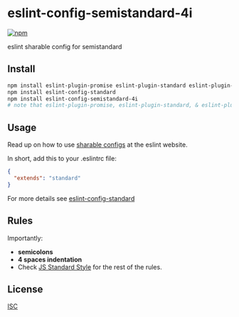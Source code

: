 # eslint-config-semistandard-4i

[![npm][npm-image]][npm-url]

[npm-image]: https://img.shields.io/npm/v/eslint-config-semistandard-4i.svg?style=flat-square
[npm-url]: https://www.npmjs.com/package/eslint-config-semistandard-4i

eslint sharable config for semistandard

## Install

```bash
npm install eslint-plugin-promise eslint-plugin-standard eslint-plugin-react
npm install eslint-config-standard
npm install eslint-config-semistandard-4i
# note that eslint-plugin-promise, eslint-plugin-standard, & eslint-plugin-react are required peer dependencies
```

## Usage

Read up on how to use [sharable configs](http://eslint.org/docs/developer-guide/shareable-configs) at the eslint website.

In short, add this to your .eslintrc file:

```json
{
  "extends": "standard"
}
```

For more details see [eslint-config-standard](https://github.com/feross/eslint-config-standard)

## Rules

Importantly:

- **semicolons**
- **4 spaces indentation**
- Check [JS Standard Style](https://github.com/standard/standard) for the rest of the rules.

## License

[ISC](LICENSE.md)
